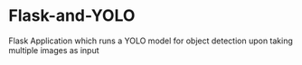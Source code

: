 # Flask-and-YOLO
Flask Application which runs a YOLO model for object detection upon taking multiple images as input
